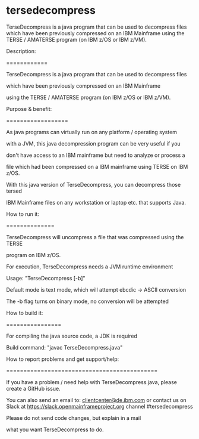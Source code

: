 # tersedecompress
TerseDecompress is a java program that can be used to decompress files which have been previously compressed on an IBM Mainframe using the TERSE / AMATERSE program (on IBM z/OS or IBM z/VM).



Description:

============

TerseDecompress is a java program that can be used to decompress files

which have been previously compressed on an IBM Mainframe

using the TERSE / AMATERSE program (on IBM z/OS or IBM z/VM).

Purpose & benefit:

==================

As java programs can virtually run on any platform / operating system

with a JVM, this java decompression program can be very useful if you

don't have access to an IBM mainframe but need to analyze or process a

file which had been compressed on a IBM mainframe using TERSE on IBM z/OS.

With this java version of TerseDecompress, you can decompress those tersed

IBM Mainframe files on any workstation or laptop etc. that supports Java.

How to run it:

==============

TerseDecompress will uncompress a file that was compressed using the TERSE

program on IBM z/OS.

For execution, TerseDecompress needs a JVM runtime environment

Usage: "TerseDecompress [-b]"

 Default mode is text mode, which will attempt ebcdic -> ASCII conversion

 The -b flag turns on binary mode, no conversion will be attempted

How to build it:

================

For compiling the java source code, a JDK is required

Build command: "javac TerseDecompress.java"

How to report problems and get support/help:

============================================

If you have a problem / need help with TerseDecompress.java, please create a GitHub issue.

You can also send an email to: clientcenter@de.ibm.com or contact us on Slack at https://slack.openmainframeproject.org channel #tersedecompress

Please do not send code changes, but explain in a mail

what you want TerseDecompress to do.
